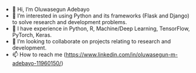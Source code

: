 - 👋 Hi, I’m Oluwasegun Adebayo
- 👀 I’m interested in using Python and its frameworks (Flask and Django) to solve research and development problems.
- 🌱 I have experience in Python, R, Machine/Deep Learning, TensorFlow, PyTorch, Keras.
- 💞️ I’m looking to collaborate on projects relating to research and development.
- 📫 How to reach me (https://www.linkedin.com/in/oluwasegun-m-adebayo-11960150/)

<!---
O-M-Adebayo/O-M-Adebayo is a ✨ special ✨ repository because its `README.md` (this file) appears on your GitHub profile.
You can click the Preview link to take a look at your changes.
--->
